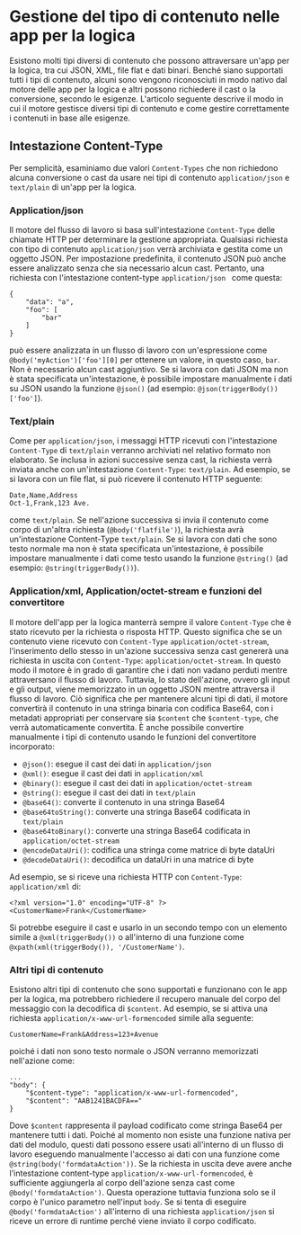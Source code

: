 <properties
   pageTitle="Gestione del tipo di contenuto nelle app per la logica | Microsoft Azure"
   description="Informazioni sul modo in cui App per la logica gestisce i tipi di contenuto in fase di progettazione e di runtime"
   services="logic-apps"
   documentationCenter=".net,nodejs,java"
   authors="jeffhollan"
   manager="dwrede"
   editor=""/>

<tags
   ms.service="logic-apps"
   ms.devlang="multiple"
   ms.topic="article"
   ms.tgt_pltfrm="na"
   ms.workload="integration"
   ms.date="05/03/2016"
   ms.author="jehollan"/>

# Gestione del tipo di contenuto nelle app per la logica

Esistono molti tipi diversi di contenuto che possono attraversare un'app per la logica, tra cui JSON, XML, file flat e dati binari. Benché siano supportati tutti i tipi di contenuto, alcuni sono vengono riconosciuti in modo nativo dal motore delle app per la logica e altri possono richiedere il cast o la conversione, secondo le esigenze. L'articolo seguente descrive il modo in cui il motore gestisce diversi tipi di contenuto e come gestire correttamente i contenuti in base alle esigenze.

## Intestazione Content-Type

Per semplicità, esaminiamo due valori `Content-Types` che non richiedono alcuna conversione o cast da usare nei tipi di contenuto `application/json` e `text/plain` di un'app per la logica.

### Application/json

Il motore del flusso di lavoro si basa sull'intestazione `Content-Type` delle chiamate HTTP per determinare la gestione appropriata. Qualsiasi richiesta con tipo di contenuto `application/json` verrà archiviata e gestita come un oggetto JSON. Per impostazione predefinita, il contenuto JSON può anche essere analizzato senza che sia necessario alcun cast. Pertanto, una richiesta con l'intestazione content-type `application/json ` come questa:

```
{
    "data": "a",
    "foo": [
        "bar"
    ]
}
```

può essere analizzata in un flusso di lavoro con un'espressione come `@body('myAction')['foo'][0]` per ottenere un valore, in questo caso, `bar`. Non è necessario alcun cast aggiuntivo. Se si lavora con dati JSON ma non è stata specificata un'intestazione, è possibile impostare manualmente i dati su JSON usando la funzione `@json()` (ad esempio: `@json(triggerBody())['foo']`).

### Text/plain

Come per `application/json`, i messaggi HTTP ricevuti con l'intestazione `Content-Type` di `text/plain` verranno archiviati nel relativo formato non elaborato. Se inclusa in azioni successive senza cast, la richiesta verrà inviata anche con un'intestazione `Content-Type`: `text/plain`. Ad esempio, se si lavora con un file flat, si può ricevere il contenuto HTTP seguente:

```
Date,Name,Address
Oct-1,Frank,123 Ave.
```

come `text/plain`. Se nell'azione successiva si invia il contenuto come corpo di un'altra richiesta (`@body('flatfile')`), la richiesta avrà un'intestazione Content-Type `text/plain`. Se si lavora con dati che sono testo normale ma non è stata specificata un'intestazione, è possibile impostare manualmente i dati come testo usando la funzione `@string()` (ad esempio: `@string(triggerBody())`).

### Application/xml, Application/octet-stream e funzioni del convertitore

Il motore dell'app per la logica manterrà sempre il valore `Content-Type` che è stato ricevuto per la richiesta o risposta HTTP. Questo significa che se un contenuto viene ricevuto con `Content-Type` `application/octet-stream`, l'inserimento dello stesso in un'azione successiva senza cast genererà una richiesta in uscita con `Content-Type`: `application/octet-stream`. In questo modo il motore è in grado di garantire che i dati non vadano perduti mentre attraversano il flusso di lavoro. Tuttavia, lo stato dell'azione, ovvero gli input e gli output, viene memorizzato in un oggetto JSON mentre attraversa il flusso di lavoro. Ciò significa che per mantenere alcuni tipi di dati, il motore convertirà il contenuto in una stringa binaria con codifica Base64, con i metadati appropriati per conservare sia `$content` che `$content-type`, che verrà automaticamente convertita. È anche possibile convertire manualmente i tipi di contenuto usando le funzioni del convertitore incorporato:

* `@json()`: esegue il cast dei dati in `application/json`
* `@xml()`: esegue il cast dei dati in `application/xml`
* `@binary()`: esegue il cast dei dati in `application/octet-stream`
* `@string()`: esegue il cast dei dati in `text/plain`
* `@base64()`: converte il contenuto in una stringa Base64
* `@base64toString()`: converte una stringa Base64 codificata in `text/plain`
* `@base64toBinary()`: converte una stringa Base64 codificata in `application/octet-stream`
* `@encodeDataUri()`: codifica una stringa come matrice di byte dataUri
* `@decodeDataUri()`: decodifica un dataUri in una matrice di byte

Ad esempio, se si riceve una richiesta HTTP con `Content-Type`: `application/xml` di:

```
<?xml version="1.0" encoding="UTF-8" ?>
<CustomerName>Frank</CustomerName>
```

Si potrebbe eseguire il cast e usarlo in un secondo tempo con un elemento simile a `@xml(triggerBody())` o all'interno di una funzione come `@xpath(xml(triggerBody()), '/CustomerName')`.

### Altri tipi di contenuto

Esistono altri tipi di contenuto che sono supportati e funzionano con le app per la logica, ma potrebbero richiedere il recupero manuale del corpo del messaggio con la decodifica di `$content`. Ad esempio, se si attiva una richiesta `application/x-www-url-formencoded` simile alla seguente:

```
CustomerName=Frank&Address=123+Avenue
```

poiché i dati non sono testo normale o JSON verranno memorizzati nell'azione come:

```
...
"body": {
    "$content-type": "application/x-www-url-formencoded",
    "$content": "AAB1241BACDFA=="
}
```

Dove `$content` rappresenta il payload codificato come stringa Base64 per mantenere tutti i dati. Poiché al momento non esiste una funzione nativa per dati del modulo, questi dati possono essere usati all'interno di un flusso di lavoro eseguendo manualmente l'accesso ai dati con una funzione come `@string(body('formdataAction'))`. Se la richiesta in uscita deve avere anche l'intestazione content-type `application/x-www-url-formencoded`, è sufficiente aggiungerla al corpo dell'azione senza cast come `@body('formdataAction')`. Questa operazione tuttavia funziona solo se il corpo è l'unico parametro nell'input `body`. Se si tenta di eseguire `@body('formdataAction')` all'interno di una richiesta `application/json` si riceve un errore di runtime perché viene inviato il corpo codificato.

<!---HONumber=AcomDC_0803_2016-->
